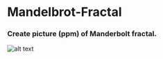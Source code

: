 # Mandelbrot-Fractal
### Create picture (ppm) of Manderbolt fractal.
![alt text](https://github.com/ArthurSenpaii/Mandelbrot-Fractal/blob/master/Mandelbrot.png)
